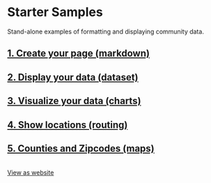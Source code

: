 # Starter Samples

Stand-alone examples of formatting and displaying community data.  

## [1. Create your page (markdown)](markdown)  
## [2. Display your data (dataset)](dataset)
<!--## [3. Add Calculations (calculate)](dataset)-->
## [3. Visualize your data (charts)](charts)  
## [4. Show locations (routing)](routing)  
## [5. Counties and Zipcodes (maps)](maps) 

<br>
<div class="showOnGithub">
<a href="https://modelearth.github.io/community/samples/">View as website</a>
</div>
